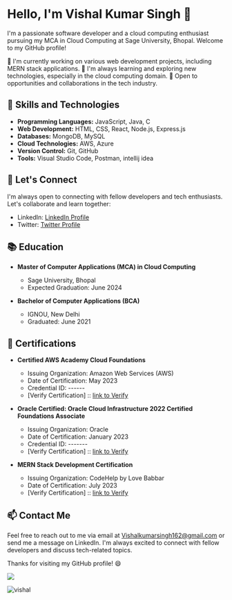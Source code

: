 # Hello, I'm Vishal Kumar Singh 👋

I'm a passionate software developer and a cloud computing enthusiast pursuing my MCA in Cloud Computing at Sage University, Bhopal. Welcome to my GitHub profile!

🔭 I'm currently working on various web development projects, including MERN stack applications.
🌱 I'm always learning and exploring new technologies, especially in the cloud computing domain.
💼 Open to opportunities and collaborations in the tech industry.

## 🚀 Skills and Technologies

- **Programming Languages:** JavaScript, Java, C
- **Web Development:** HTML, CSS, React, Node.js, Express.js
- **Databases:** MongoDB, MySQL
- **Cloud Technologies:** AWS, Azure
- **Version Control:** Git, GitHub
- **Tools:** Visual Studio Code, Postman, intellij idea

## 💬 Let's Connect

I'm always open to connecting with fellow developers and tech enthusiasts. Let's collaborate and learn together:

- LinkedIn: [LinkedIn Profile](https://www.linkedin.com/in/imvishalkrsingh/)
- Twitter: [Twitter Profile](https://twitter.com/imvishalkrsingh)

## 📚 Education

- **Master of Computer Applications (MCA) in Cloud Computing**
  - Sage University, Bhopal
  - Expected Graduation: June 2024
  
- **Bachelor of Computer Applications (BCA)**
  - IGNOU, New Delhi
  - Graduated: June 2021

## 📜 Certifications

- **Certified AWS Academy Cloud Foundations**
  - Issuing Organization: Amazon Web Services (AWS)
  - Date of Certification: May 2023
  - Credential ID: ------
  - [Verify Certification] :: [link to Verify]((https://www.credly.com/go/Y1DkEFyv))

- **Oracle Certified: Oracle Cloud Infrastructure 2022 Certified Foundations Associate**
  - Issuing Organization: Oracle
  - Date of Certification: January 2023
  - Credential ID: -------
  - [Verify Certification] :: [link to Verify](https://catalog-education.oracle.com/pls/certview/sharebadge?id=4B2ABA9AF7FB3C582D1D0F32067EBEE0412F874204C082C25C1081020DA0FEB1)

- **MERN Stack Development Certification**
  - Issuing Organization: CodeHelp by Love Babbar
  - Date of Certification: July 2023
  - [Verify Certification] :: [link to Verify](https://learn.thecodehelp.in/share-certificate?serialno=HGEUH6AE)


## 📫 Contact Me

Feel free to reach out to me via email at Vishalkumarsingh162@gmail.com or send me a message on LinkedIn. I'm always excited to connect with fellow developers and discuss tech-related topics.

Thanks for visiting my GitHub profile! 😄

[![](https://visitcount.itsvg.in/api?id=imvishalkrsingh&label=Profile%20Views&color=1&icon=5&pretty=false)](https://visitcount.itsvg.in)

![vishal](https://github.com/imvishalkrsingh/Readme.md/assets/116426694/2d477793-55e9-4d28-ab14-9d0b75d1e364)

